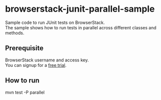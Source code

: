 # browserstack-junit-parallel-sample
Sample code to run JUnit tests on BrowserStack.<br/>
The sample shows how to run tests in parallel across different classes and methods.


## Prerequisite
BrowserStack username and access key.<br/>
You can signup for a [free trial](https://www.browserstack.com/users/sign_up).


## How to run
mvn test -P parallel

